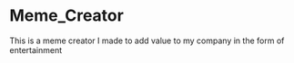 # Meme_Creator
This is a meme creator I made to add value to my company in the form of entertainment
